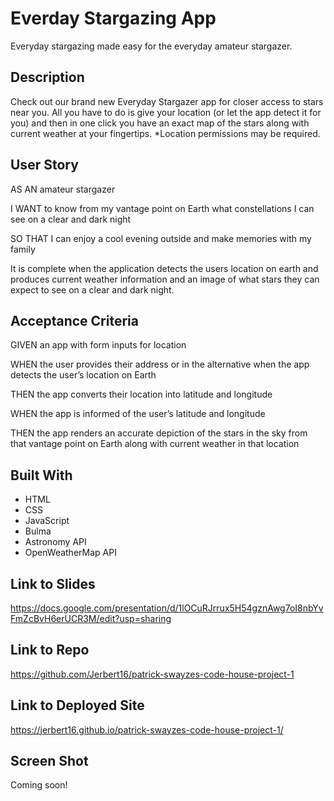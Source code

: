 # Everday Stargazing App
Everyday stargazing made easy for the everyday amateur stargazer. 

## Description
Check out our brand new Everyday Stargazer app for closer access to stars near you. All you have to do is give your location (or let the app detect it for you) and then in one click you have an exact map of the stars along with current weather at your fingertips.
*Location permissions may be required.

## User Story
AS AN amateur stargazer

I WANT to know from my vantage point on Earth what constellations I can see on a clear and dark night

SO THAT I can enjoy a cool evening outside and make memories with my family

It is complete when the application detects the users location on earth and produces current weather information and an image of what stars they can expect to see on a clear and dark night.

## Acceptance Criteria
GIVEN an app with form inputs for location

WHEN the user provides their address or in the alternative when the app detects the user’s location on Earth

THEN the app converts their location into latitude and longitude

WHEN the app is informed of the user’s latitude and longitude

THEN the app renders an accurate depiction of the stars in the sky from that vantage point on Earth along with current weather in that location

## Built With
* HTML
* CSS
* JavaScript
* Bulma
* Astronomy API
* OpenWeatherMap API

## Link to Slides
https://docs.google.com/presentation/d/1lOCuRJrrux5H54gznAwg7oI8nbYvFmZcBvH6erUCR3M/edit?usp=sharing

## Link to Repo
https://github.com/Jerbert16/patrick-swayzes-code-house-project-1

## Link to Deployed Site
https://jerbert16.github.io/patrick-swayzes-code-house-project-1/

## Screen Shot
Coming soon!
<!-- *WILL ADD* -->